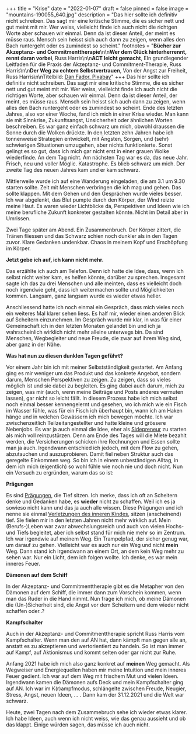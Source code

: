 +++
title = "Krise"
date = "2022-01-07"
draft = false
pinned = false
image = "mountains-190055_640.jpg"
description = "Das hier sollte ich definitiv nicht schreiben. Das sagt mir eine kritische Stimme, die es sicher nett und gut meint mit mir. Wer weiss, vielleicht finde ich auch nicht die richtgen Worte aber schauen wir einmal. Denn da ist dieser Anteil, der meint es müsse raus. Mensch sein heisst sich auch dann zu zeigen, wenn alles den Bach runtergeht oder es zumindest so scheint."
footnotes = "**Bücher zur Akzeptanz- und Commitmenttherapie**\n\n**Wer dem Glück hinterherrennt, rennt daran vorbei**, Russ Harris\n\n**ACT leicht gemacht**, EIn grundlegender Leitfaden für die Praxis der Akzeptanz- und Commitment-Therapie, Russ Harris\n\n**Der Weg zu echtem Selbstvertrauen**, Von der Angst zur Freiheit, Russ Harris\n\nTitelbild: [Dan Fador, Pixabay](https://pixabay.com/de/users/danfador-55851/)"
+++
Das hier sollte ich definitiv nicht schreiben. Das sagt mir eine kritische Stimme, die es sicher nett und gut meint mit mir. Wer weiss, vielleicht finde ich auch nicht die richtigen Worte, aber schauen wir einmal. Denn da ist dieser Anteil, der meint, es müsse raus. Mensch sein heisst sich auch dann zu zeigen, wenn alles den Bach runtergeht oder es zumindest so scheint. Ende des letzten Jahres, also vor einer Woche, fand ich mich in einer Krise wieder. Man kann sie mit Sinnkrise, Zukunftsangst, Unsicherheit oder ähnlichen Worten beschreiben. Es war ganz einfach schwarz um mich, obwohl draussen die Sonne durch die Wolken drückte. In den letzten zehn Jahren habe ich tonnenweise Strategien entwickelt, mit Ängsten, Sorgen, und (sehr) schwierigen Situationen umzugehen, aber nichts funktionierte. Sonst gelingt es so gut, dass ich mich gar nicht erst in einer grauen Wolke wiederfinde. An dem Tag nicht. Am nächsten Tag war es da, das neue Jahr. Frisch, neu und voller Möglic. Katastrophe. Es blieb schwarz um mich. Der zweite Tag des neuen Jahres kam und er kam schwarz.

Mittlerweile wurde ich auf eine Wanderung eingeladen, die am 3.1 um 9.30 starten sollte. Zeit mit Menschen verbringen die ich mag und gehen. Das sollte klappen. Mit dem Gehen und den Gesprächen wurde vieles besser. Ich war abgelenkt, das Blut pumpte durch den Körper, der Wind reizte meine Haut. Es waren wieder Lichtblicke da, Perspektiven und Ideen wie ich meine berufliche Zukunft konkreter gestalten könnte. Nicht im Detail aber in Umrissen.

Zwei Tage später am Abend. Ein Zusammenbruch. Der Körper zittert, die Tränen fliessen und das Schwarz schien noch dunkler als in den Tagen zuvor. Klare Gedanken undenkbar. Chaos in meinem Kopf und Erschöpfung im Körper.

**Jetzt gebe ich auf, ich kann nicht mehr.**

Das erzählte ich auch am Telefon. Denn ich hatte die Idee, dass, wenn ich selbst nicht weiter kam, es helfen könnte, darüber zu sprechen. Insgesamt sagte ich das zu drei Menschen und alle meinten, dass es vielleicht doch noch irgendwie geht, dass ich weitermachen sollte und Möglichkeiten kommen. Langsam, ganz langsam wurde es wieder etwas heller.

Anschliessend hatte ich noch einmal ein Gespräch, dass mich vieles noch ein weiteres Mal klarer sehen liess. Es half mir, wieder einen anderen Blick auf Scheitern einzunehmen. Im Gespräch wurde mir klar, in was für einer Gemeinschaft ich in den letzten Monaten gelandet bin und ich ja wahrscheinlich wirklich nicht mehr alleine unterwegs bin. Da sind Menschen, Wegbegleiter und neue Freude, die zwar auf ihrem Weg sind, aber ganz in der Nähe.

**Was hat nun zu diesen dunklen Tagen geführt?** 

Vor einem Jahr bin ich mit meiner Selbstständigkeit gestartet. Am Anfang ging es mir weniger um das Produkt und das konkrete Angebot, sondern darum, Menschen Perspektiven zu zeigen. Zu zeigen, dass so vieles möglich ist und sie dabei zu begleiten. Es ging dabei auch darum, mich zu zeigen, was mir (auch, wenn meine Beiträge und Posts anderes vermuten lassen), gar nicht so leicht fällt. In diesem Prozess habe ich mich selbst noch einmal besser kennengelernt und gesehen, wo ich mich wie ein Fisch im Wasser fühle, was für ein Fisch ich überhaupt bin, wann ich am Haken hänge und in welchen Gewässern ich mich bewegen möchte. Ich war zwischenzeitlich Teilzeitangestellter und hatte kleine und grössere Nebenjobs. Es war ja auch einmal die Idee, eher als [Sidepreneur](https://karrierebibel.de/sidepreneur/) zu starten als mich voll reinzustürzen. Denn am Ende des Tages will die Miete bezahlt werden, die Versicherungen schicken ihre Rechnungen und Essen sollte man ja auch. Irgendwann entschied ich jedoch, mit dem Flow zu gehen, abzutauchen und auszuprobieren. Damit fiel neben Struktur auch das geregelte Einkommen weg. So bin ich in einem unbeständigen Alltag, in dem ich mich (eigentlich) so wohl fühle wie noch nie und doch nicht. Nun ein Versuch zu ergründen, warum das so ist:

**Prägungen** 

Es sind [Prägungen](https://www.bensblog.ch/scheiss-pragungen/), die Tief sitzen. Ich merke, dass ich oft an Scheitern denke und Gedanken habe, es **wieder** nicht zu schaffen. Weil ich es ja sowieso nicht kann und das ja auch alle wissen. Diese Prägungen und ich nenne sie einmal [Verletzungen des inneren Kindes](https://www.bensblog.ch/versoehnung/), sitzen (anscheinend) tief. Sie fielen mir in den letzten Jahren nicht mehr wirklich auf. Mein (Berufs-)Leben war zwar abwechslungsreich und auch von vielen Hochs- und Tiefs begleitet, aber ich selbst stand für mich nie mehr so im Zentrum. Ich war irgendwie auf meinem Weg. Ein Trampelpfad, der sicher genug war, um darauf zu gehen. Vielleicht war es auch nur ein Weg und nicht **mein** Weg. Dann stand ich irgendwann an einem Ort, an dem kein Weg mehr zu sehen war. Nur ein Licht, dem ich folgen wollte. Ich denke, es war mein inneres Feuer. 

**Dämonen auf dem Schiff**

In der Akzeptanz- und Commitmenttherapie gibt es die Metapher von den Dämonen auf dem Schiff, die immer dann zum Vorschein kommen, wenn man das Ruder in die Hand nimmt. Nun frage ich mich, ob meine Dämonen die (Un-)Sicherheit sind, die Angst vor dem Scheitern und dem wieder nicht schaffen oder..?

**Kampfschalter**

Auch in der Akzeptanz- und Commitmenttherapie spricht Russ Harris vom Kampfschalter. Wenn man den auf AN hat, dann kämpft man gegen alle an, anstatt es zu akzeptieren und wertorientiert zu handeln. So ist man immer auf Kampf, auf Aktionismus und kommt selten oder gar nicht zur Ruhe. 

Anfang 2021 habe ich mich also ganz konkret auf **meinen** Weg gemacht. Als Wegweiser und Energiequellen haben mir meine Intuition und mein inneres Feuer gedient. Ich war auf dem Weg mit frischem Mut und vielen Ideen. Irgendwann kamen die Dämonen aufs Deck und mein Kampfschalter ging auf AN. Ich war im K(r)ampfmodus, schlängelte zwischen Freude, Neugier, Stress, Angst, neuen Ideen, ... . Dann kam der 31.12.2021 und die Welt war schwarz. 

Heute, zwei Tagen nach dem Zusammebruch sehe ich wieder etwas klarer. Ich habe Ideen, auch wenn ich nicht weiss, wie das genau aussieht und ob das klappt. Einige würden sagen, das müsse ich auch nicht.